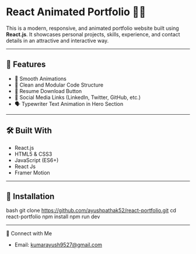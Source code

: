 # React Animated Portfolio 💼✨

This is a modern, responsive, and animated portfolio website built using **React.js**. It showcases personal projects, skills, experience, and contact details in an attractive and interactive way.

---

## 🚀 Features

- 🎨 Smooth Animations
- 🧠 Clean and Modular Code Structure
- 🧾 Resume Download Button
- 🔗 Social Media Links (LinkedIn, Twitter, GitHub, etc.)
- 🗣️ Typewriter Text Animation in Hero Section

  
---

## 🛠️ Built With

- React.js
- HTML5 & CSS3
- JavaScript (ES6+)
- React Js
- Framer Motion

---

## 🔧 Installation

bash
git clone https://github.com/ayushpathak52/react-portfolio.git
cd react-portfolio
npm install
npm run dev

---

🤝 Connect with Me
- Email: [kumarayush9527@gmail.com](mailto:kumarayush9527@gmail.com)
